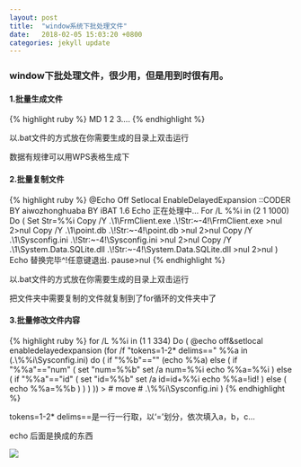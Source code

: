 ```yaml
---
layout: post
title:  "window系统下批处理文件"
date:   2018-02-05 15:03:20 +0800
categories: jekyll update
---
```

<div>
	<h3>window下批处理文件，很少用，但是用到时很有用。</h3>
	<h4>1.批量生成文件</h4>
	{% highlight ruby %}
	  MD 1 2 3....
	{% endhighlight %}
	<p>以.bat文件的方式放在你需要生成的目录上双击运行</p>
	<p>数据有规律可以用WPS表格生成下</p>
	<h4>2.批量复制文件</h4>
	{% highlight ruby %}
	  @Echo Off
	Setlocal EnableDelayedExpansion
	::CODER BY aiwozhonghuaba BY iBAT 1.6
	Echo 正在处理中...
	For /L %%i in (2 1 1000) Do (
    Set Str=%%i
 	Copy /Y .\1\FrmClient.exe .\!Str:~-4!\FrmClient.exe >nul 2>nul   
 	Copy /Y .\1\point.db .\!Str:~-4!\point.db >nul 2>nul   
 	Copy /Y .\1\Sysconfig.ini .\!Str:~-4!\Sysconfig.ini >nul 2>nul   
	Copy /Y .\1\System.Data.SQLite.dll  .\!Str:~-4!\System.Data.SQLite.dll  >nul 2>nul
	)
	Echo 替换完毕^!任意键退出.
	pause>nul
	{% endhighlight %}
	<p>以.bat文件的方式放在你需要生成的目录上双击运行</p>
	<p>把文件夹中需要复制的文件就复制到了for循环的文件夹中了</p>
	<h4>3.批量修改文件内容</h4>
	{% highlight ruby %}
	for /L %%i in (1 1 334) Do (
	@echo off&setlocal enabledelayedexpansion
	(for /f "tokens=1-2* delims==" %%a in (.\%%i\Sysconfig.ini) do (
	if "%%b"=="" (echo %%a) else (
	if "%%a"=="num" (
	set "num=%%b"
	set /a num=%%i
	echo %%a=%%i
	) else (
	if "%%a"=="id" (
	set "id=%%b"
	set /a id=id+%%i
	echo %%a=!id!
	) else (
	echo %%a=%%b
	)
	)
	)
	)) > #
	move # .\%%i\Sysconfig.ini
	)
	{% endhighlight %}
	<p>tokens=1-2* delims==是一行一行取，以‘=’划分，依次填入a，b，c...</p>
	<p>echo 后面是换成的东西</p>
	<img src="/resouse/img/pichuli/timg3.jpg">
</div>
